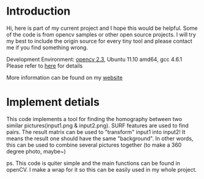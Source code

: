# Introduction

Hi, here is part of my current project and I hope this would be helpful. Some of the code is from opencv samples or other open source projects. 
I will try my best to include the origin source for every tiny tool and please contact me if you find something wrong.

Development Environment: [opencv 2.3](https://launchpad.net/~gijzelaar/+archive/opencv2.3), Ubuntu 11.10 amd64, gcc 4.6.1
Please refer to [here](http://opencv.willowgarage.com/wiki/CompileOpenCVUsingLinux) for details

More information can be found on my [website](http://qiankanglai.me/2012/03/26/homography/)

# Implement detials

This code implements a tool for finding the homography between two similar pictures(input1.png & input2.png). SURF features are used to find pairs.
The result matrix can be used to "transform" input1 into input2! It means the result one should have the same "background". In other words, this can be used to combine several pictures together (to make a 360 degree photo, maybe~)

ps. This code is quiter simple and the main functions can be found in openCV. I make a wrap for it so this can be easily used in my whole project.
